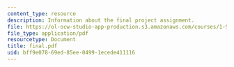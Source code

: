 ```yaml
---
content_type: resource
description: Information about the final project assignment.
file: https://ol-ocw-studio-app-production.s3.amazonaws.com/courses/1-964-design-for-sustainability-fall-2006/bff9e07869ed85ee04991ecede411116_final.pdf
file_type: application/pdf
resourcetype: Document
title: final.pdf
uid: bff9e078-69ed-85ee-0499-1ecede411116
---
```

